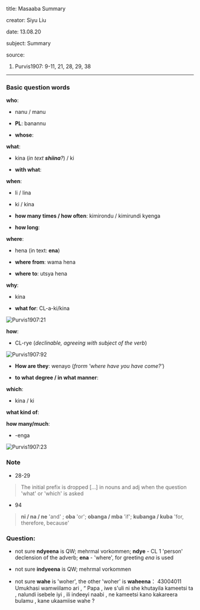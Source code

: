 
title: Masaaba Summary

creator: Siyu Liu

date: 13.08.20

subject: Summary

source: 

1. Purvis1907: 9-11, 21, 28, 29, 38

----

### Basic question words

**who**: 

 - nanu / manu
 
 - **PL**: banannu
 
 - **whose**: 
 
**what**: 

 - kina (*in text **shiina**?*) / ki
 
 - **with what**: 
 
**when**: 

 - li / lina
 
 - ki / kina
 
 - **how many times / how often**:	kimirondu / kimirundi kyenga
 
 - **how long**: 	
 
**where**: 

 - hena (in text: **ena**)
  
 - **where from**: wama hena
 
 - **where to**: utsya hena
 
**why**: 

 - kina
 
 - **what for**: CL-a-ki/kina
 
 ![Purvis1907:21](https://user-images.githubusercontent.com/33869669/90113670-fe7e4900-dd51-11ea-9682-4f9f657475e2.png)

**how**: 

 - CL-rye (*declinable, agreeing with subject of the verb*)
 
 ![Purvis1907:92](https://user-images.githubusercontent.com/33869669/90119640-18bc2500-dd5a-11ea-9005-e808e5055d00.png)
 
 - **How are they**: wenayo (*frorm 'where have you have come?'*)
 
 - **to what degree / in what manner**: 
  
**which**: 

 - kina / ki
  
**what kind of**: 

**how many/much**: 
 
 - -enga
 
 ![Purvis1907:23](https://user-images.githubusercontent.com/33869669/90113893-443b1180-dd52-11ea-8a7d-77895df9ab5f.png)


### Note

- 28-29

> The initial prefix is dropped [...] in nouns and adj when the question 'what' or 'which' is asked

- 94

> **ni / na / ne** 'and' ; **oba** 'or'; **obanga / mba** 'if'; **kubanga / kuba** 'for, therefore, because'

### Question:

- not sure **ndyeena** is QW; mehrmal vorkommen; **ndye** - CL 1 'person' declension of the adverb; **ena** - 'where', for greeting *ena* is used

- not sure **indyeena** is QW; mehrmal vorkommen

- not sure **wahe** is 'woher', the other 'woher' is **waheena**： 43004011			Umukhasi wamwiilamo ari , “ Papa , iwe s'uli ni she khutayila kameetsi ta , nalundi isebele iyi , ili indeeyi naabi , ne kameetsi kano kakareera bulamu , kane ukaamiise wahe ?

